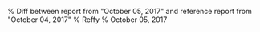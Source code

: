 % Diff between report from "October 05, 2017" and reference report from "October 04, 2017"
% Reffy
% October 05, 2017

